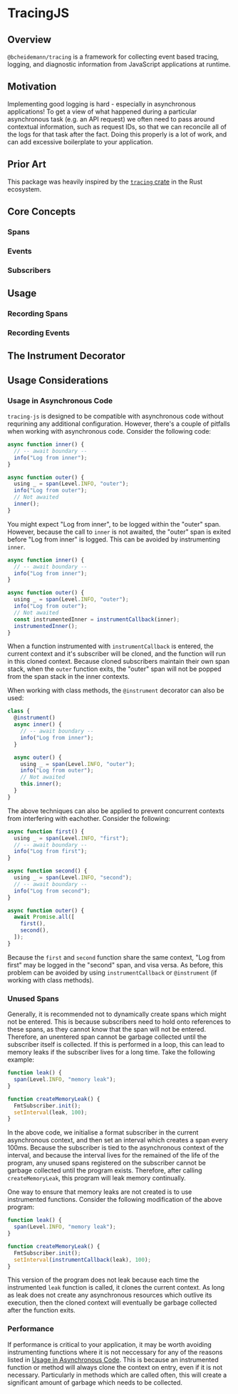 # TracingJS

## Overview

`@bcheidemann/tracing` is a framework for collecting event based tracing, logging, and diagnostic information from JavaScript applications at runtime.

## Motivation

Implementing good logging is hard - especially in asynchronous applications! To get a view of what happened during a particular asynchronous task (e.g. an API request) we often need to pass around contextual information, such as request IDs, so that we can reconcile all of the logs for that task after the fact. Doing this properly is a lot of work, and can add excessive boilerplate to your application.

## Prior Art

This package was heavily inspired by the [`tracing` crate](https://crates.io/crates/tracing) in the Rust ecosystem.

## Core Concepts

### Spans

### Events

### Subscribers

## Usage

### Recording Spans

### Recording Events

## The Instrument Decorator

## Usage Considerations

### Usage in Asynchronous Code

`tracing-js` is designed to be compatible with asynchronous code without requrining any additional configuration. However, there's a couple of pitfalls when working with asynchronous code. Consider the following code:

```ts
async function inner() {
  // -- await boundary --
  info("Log from inner");
}

async function outer() {
  using _ = span(Level.INFO, "outer");
  info("Log from outer");
  // Not awaited
  inner();
}
```

You might expect "Log from inner", to be logged within the "outer" span. However, because the call to `inner` is not awaited, the "outer" span is exited before "Log from inner" is logged. This can be avoided by instrumenting `inner`.

```ts
async function inner() {
  // -- await boundary --
  info("Log from inner");
}

async function outer() {
  using _ = span(Level.INFO, "outer");
  info("Log from outer");
  // Not awaited
  const instrumentedInner = instrumentCallback(inner);
  instrumentedInner();
}
```

When a function instrumented with `instrumentCallback` is entered, the current context and it's subscriber will be cloned, and the function will run in this cloned context. Because cloned subscribers maintain their own span stack, when the `outer` function exits, the "outer" span will not be popped from the span stack in the inner contexts.

When working with class methods, the `@instrument` decorator can also be used:

```ts
class {
  @instrument()
  async inner() {
    // -- await boundary --
    info("Log from inner");
  }

  async outer() {
    using _ = span(Level.INFO, "outer");
    info("Log from outer");
    // Not awaited
    this.inner();
  }
}
```

The above techniques can also be applied to prevent concurrent contexts from interfering with eachother. Consider the following:

```ts
async function first() {
  using _ = span(Level.INFO, "first");
  // -- await boundary --
  info("Log from first");
}

async function second() {
  using _ = span(Level.INFO, "second");
  // -- await boundary --
  info("Log from second");
}

async function outer() {
  await Promise.all([
    first(),
    second(),
  ]);
}
```

Because the `first` and `second` function share the same context, "Log from first" may be logged in the "second" span, and visa versa. As before, this problem can be avoided by using `instrumentCallback` or `@instrument` (if working with class methods).

### Unused Spans

Generally, it is recommended not to dynamically create spans which might not be entered. This is because subscribers need to hold onto references to these spans, as they cannot know that the span will not be entered. Therefore, an unentered span cannot be garbage collected until the subscriber itself is collected. If this is performed in a loop, this can lead to memory leaks if the subscriber lives for a long time. Take the following example:

```ts
function leak() {
  span(Level.INFO, "memory leak");
}

function createMemoryLeak() {
  FmtSubscriber.init();
  setInterval(leak, 100);
}
```

In the above code, we initialise a format subscriber in the current asynchronous context, and then set an interval which creates a span every 100ms. Because the subscriber is tied to the asynchronous context of the interval, and because the interval lives for the remained of the life of the program, any unused spans registered on the subscriber cannot be garbage collected until the program exists. Therefore, after calling `createMemoryLeak`, this program will leak memory continually.

One way to ensure that memory leaks are not created is to use instrumented functions. Consider the following modification of the above program:

```ts
function leak() {
  span(Level.INFO, "memory leak");
}

function createMemoryLeak() {
  FmtSubscriber.init();
  setInterval(instrumentCallback(leak), 100);
}
```

This version of the program does not leak because each time the instrumented `leak` function is called, it clones the current context. As long as leak does not create any asynchronous resources which outlive its execution, then the cloned context will eventually be garbage collected after the function exits.

### Performance

If performance is critical to your application, it may be worth avoiding instrumenting functions where it is not neccessary for any of the reasons listed in [Usage in Asynchronous Code](#usage-in-asynchronous-code). This is because an instrumented function or method will always clone the context on entry, even if it is not necessary. Particularly in methods which are called often, this will create a significant amount of garbage which needs to be collected.
